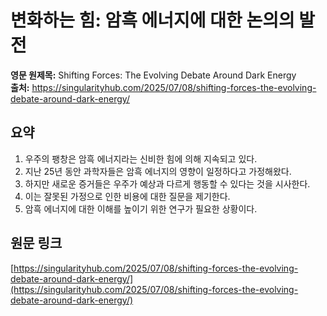 # 변화하는 힘: 암흑 에너지에 대한 논의의 발전

**영문 원제목:** Shifting Forces: The Evolving Debate Around Dark Energy  
**출처:** https://singularityhub.com/2025/07/08/shifting-forces-the-evolving-debate-around-dark-energy/

## 요약
1. 우주의 팽창은 암흑 에너지라는 신비한 힘에 의해 지속되고 있다.
2. 지난 25년 동안 과학자들은 암흑 에너지의 영향이 일정하다고 가정해왔다.
3. 하지만 새로운 증거들은 우주가 예상과 다르게 행동할 수 있다는 것을 시사한다.
4. 이는 잘못된 가정으로 인한 비용에 대한 질문을 제기한다.
5. 암흑 에너지에 대한 이해를 높이기 위한 연구가 필요한 상황이다.

## 원문 링크
[https://singularityhub.com/2025/07/08/shifting-forces-the-evolving-debate-around-dark-energy/](https://singularityhub.com/2025/07/08/shifting-forces-the-evolving-debate-around-dark-energy/)
